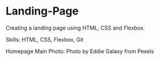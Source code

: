 # Landing-Page

Creating a landing page using HTML, CSS and Flexbox.

Skills: HTML, CSS, Flexbox, Git

Homepage Main Photo: Photo by Eddie Galaxy from Pexels